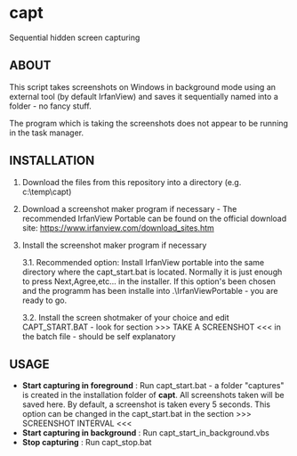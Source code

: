 # capt
Sequential hidden screen capturing

ABOUT
-------------------------------
This script takes screenshots on Windows in background mode using an external tool (by default IrfanView) and saves it sequentially named into a folder - no fancy stuff.

The program which is taking the screenshots does not appear to be running in the task manager.

INSTALLATION
-------------------------------
1. Download the files from this repository into a directory (e.g. c:\temp\capt)

2. Download a screenshot maker program if necessary - The recommended IrfanView Portable can be found on the official download site: https://www.irfanview.com/download_sites.htm

3. Install the screenshot maker program if necessary

   3.1. Recommended option: Install IrfanView portable into the same directory where the capt_start.bat is located. Normally it is just enough to press Next,Agree,etc... in the installer. If this option's been chosen and the programm has been installe into .\IrfanViewPortable - you are ready to go.

   3.2. Install the screen shotmaker of your choice and edit CAPT_START.BAT - look for section >>> TAKE A SCREENSHOT <<< in the batch file - should be self explanatory

USAGE
-------------------------------
- **Start capturing in foreground** : Run capt_start.bat - a folder "captures" is created in the installation folder of **capt**. All screenshots taken will be saved here. By default, a screenshot is taken every 5 seconds. This option can be changed in the capt_start.bat in the section >>> SCREENSHOT INTERVAL <<<
- **Start capturing in background** : Run capt_start_in_background.vbs
- **Stop capturing** : Run capt_stop.bat
